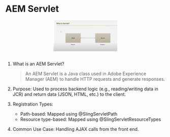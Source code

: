 # AEM Servlet

<img src="../Images/AEM_Servlet.png" alt="AEM_Servlet.pngg" width="40%" style="display: block; margin: auto;">
<br>

1. What is an AEM Servlet?

    > An AEM Servlet is a Java class used in Adobe Experience Manager (AEM) to handle HTTP requests and generate responses.

2. Purpose: Used to process backend logic (e.g., reading/writing data in JCR) and return data (JSON, HTML, etc.) to the client.
3. Registration Types:

    - Path-based: Mapped using @SlingServletPath
    - Resource type-based: Mapped using @SlingServletResourceTypes

4. Common Use Case: Handling AJAX calls from the front end.
